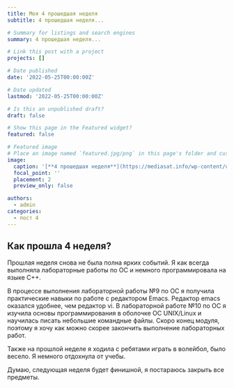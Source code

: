 ```yaml
---
title: Моя 4 прошедшая неделя
subtitle: 4 прошедшая неделя...

# Summary for listings and search engines
summary: 4 прошедшая неделя...

# Link this post with a project
projects: []

# Date published
date: '2022-05-25T00:00:00Z'

# Date updated
lastmod: '2022-05-25T00:00:00Z'

# Is this an unpublished draft?
draft: false

# Show this page in the Featured widget?
featured: false

# Featured image
# Place an image named `featured.jpg/png` in this page's folder and customize its options here.
image:
  caption: '[**4 прошедшая неделя**](https://mediasat.info/wp-content/uploads/2021/05/programming-languages.jpg)'
  focal_point: ''
  placement: 2
  preview_only: false

authors:
  - admin
categories:
  - пост 4 
---
```


## Как прошла 4 неделя?

Прошлая неделя снова не была полна ярких событий. Я как всегда выполняла лабораторные работы по ОС и немного программировала на языке С++. 

В процессе выполнения лабораторной работы №9 по ОС я получила практические навыки по работе с редактором Emacs.  Редактор emacs оказался удобнее, чем редактор vi. В лабораторной работе №10 по ОС я изучила основы программирования в оболочке ОС UNIX/Linux и научилась писать небольшие командные файлы. Скоро конец модуля, поэтому я хочу как можно скорее закончить выполнение лабораторных работ.

Также на прошлой неделе я ходила с ребятами играть в волейбол, было весело. Я немного отдохнула от учебы.

Думаю, следующая неделя будет финишной, я постараюсь закрыть все предметы.
